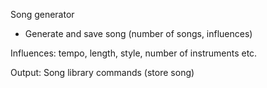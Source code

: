 Song generator

* Generate and save song (number of songs, influences)

Influences:
tempo, length, style, number of instruments etc.

Output: Song library commands (store song)